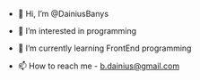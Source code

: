 - 👋 Hi, I’m @DainiusBanys
- 👀 I’m interested in programming
- 🌱 I’m currently learning FrontEnd programming

- 📫 How to reach me - b.dainius@gmail.com

<!---
DainiusBanys/DainiusBanys is a ✨ special ✨ repository because its `README.md` (this file) appears on your GitHub profile.
You can click the Preview link to take a look at your changes.


this is the last version
--->
